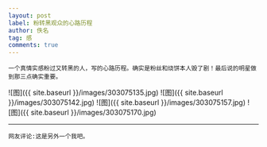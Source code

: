 ```yaml
---
layout: post
label: 粉转黑观众的心路历程
author: 佚名
tag: 感
comments: true
---
```


    一个真情实感粉过又转黑的人，写的心路历程。确实是粉丝和烧饼本人毁了剧！最后说的明星做到那三点确实重要。
    


![图]({{ site.baseurl }}/images/303075135.jpg)
![图]({{ site.baseurl }}/images/303075142.jpg)
![图]({{ site.baseurl }}/images/303075157.jpg)
![图]({{ site.baseurl }}/images/303075170.jpg)

---



    网友评论:这是另外一个我吧。